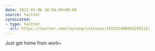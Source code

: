 ```yaml
---
date: 2012-01-06 16:54:49+00:00
source: twitter
syndicated:
- type: twitter
  url: https://twitter.com/roytang/statuses/155331496092250112/
---
```


Just got home from work~